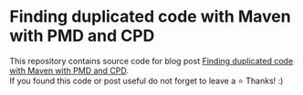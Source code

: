 # Finding duplicated code with Maven with PMD and CPD
This repository contains source code for blog post [Finding duplicated code with Maven with PMD and CPD](https://hubertwo.dev/posts/devops/finding-duplicated-code-maven-pmd-cpd/). \
If you found this code or post useful do not forget to leave a ⭐️  Thanks! :)
